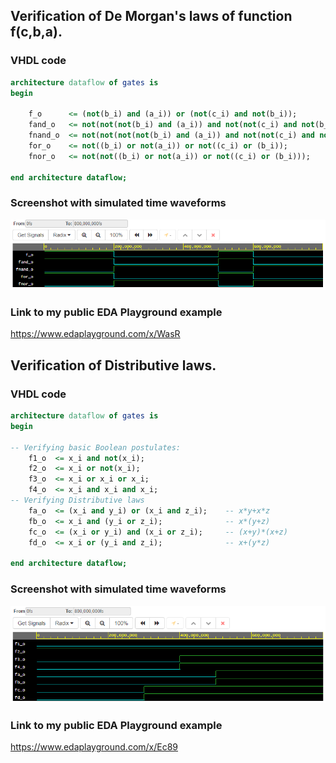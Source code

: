 ## Verification of De Morgan's laws of function f(c,b,a).

### VHDL code
```vhdl
architecture dataflow of gates is
begin

    f_o      <= (not(b_i) and (a_i)) or (not(c_i) and not(b_i));
    fand_o   <= not(not(not(b_i) and (a_i)) and not(not(c_i) and not(b_i)));
    fnand_o  <= not(not(not(not(b_i) and (a_i)) and not(not(c_i) and not(b_i))));
    for_o    <= not((b_i) or not(a_i)) or not((c_i) or (b_i));
    fnor_o   <= not(not((b_i) or not(a_i)) or not((c_i) or (b_i)));
    
end architecture dataflow;
```
### Screenshot with simulated time waveforms
![De Morgan's laws](https://github.com/michalizn/Digital-electronics-1/blob/main/Labs/01-gates/Images/Capture.PNG)

### Link to my public EDA Playground example
https://www.edaplayground.com/x/WasR

## Verification of Distributive laws.

### VHDL code
```vhdl
architecture dataflow of gates is
begin

-- Verifying basic Boolean postulates:
    f1_o  <= x_i and not(x_i);
    f2_o  <= x_i or not(x_i);
    f3_o  <= x_i or x_i or x_i;
    f4_o  <= x_i and x_i and x_i;
-- Verifying Distributive laws
    fa_o  <= (x_i and y_i) or (x_i and z_i);    -- x*y+x*z
    fb_o  <= x_i and (y_i or z_i);              -- x*(y+z)
    fc_o  <= (x_i or y_i) and (x_i or z_i);     -- (x+y)*(x+z)
    fd_o  <= x_i or (y_i and z_i);              -- x+(y*z)

end architecture dataflow;
```
### Screenshot with simulated time waveforms
![De Morgan's laws](https://github.com/michalizn/Digital-electronics-1/blob/main/Labs/01-gates/Images/Capture2.PNG)

### Link to my public EDA Playground example
https://www.edaplayground.com/x/Ec89
